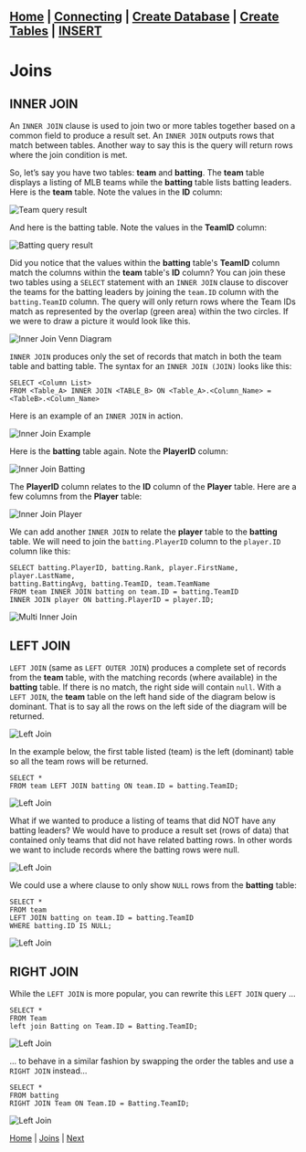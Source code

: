 [Home](/) | [Connecting](/2-connecting/) | [Create Database](/3-create-database/) | [Create Tables](/4-create-table/) | [INSERT](/5-insert/)  
---

# Joins

## INNER JOIN

An `INNER JOIN` clause is used to join two or more tables together based on a common field to produce a result set. An `INNER JOIN` outputs rows that match between tables.  Another way to say this is the query will return rows where the join condition is met.  

So, let’s say you have two tables:  **team** and **batting**.  The **team** table displays a listing of MLB teams while the **batting** table lists batting leaders.  Here is the **team** table.  Note the values in the **ID** column:

![Team query result](/static/assets/img/joins-team-query-result.png)

And here is the batting table.  Note the values in the **TeamID** column:

![Batting query result](/static/assets/img/joins-batting-query-result.png)

Did you notice that the values within the **batting** table's **TeamID** column match the columns within the **team**  table's **ID** column?  You can join these two tables using a `SELECT` statement with an `INNER JOIN` clause to discover the teams for the batting leaders by joining the `team.ID` column with the `batting.TeamID` column.  The query will only return rows where the Team IDs match as represented by the overlap (green area) within the two circles.  If we were to draw a picture it would look like this.  

![Inner Join Venn Diagram](/static/assets/img/joins-inner-venn-diagram.png)

`INNER JOIN` produces only the set of records that match in both the team table and batting table.  The syntax for an `INNER JOIN (JOIN)` looks like this:

```
SELECT <Column List>
FROM <Table_A> INNER JOIN <TABLE_B> ON <Table_A>.<Column_Name> = <TableB>.<Column_Name>
```

Here is an example of an `INNER JOIN` in action.  

![Inner Join Example](/static/assets/img/joins-inner-example.png)

Here is the **batting** table again.  Note the **PlayerID** column:

![Inner Join Batting](/static/assets/img/joins-inner-batting-playerid.png)

The **PlayerID** column relates to the **ID** column of the **Player** table.  Here are a few columns from the **Player** table:

![Inner Join Player](/static/assets/img/joins-player.png)

We can add another `INNER JOIN` to relate the **player** table to the **batting** table.  We will need to join the `batting.PlayerID` column to the `player.ID` column like this:

```
SELECT batting.PlayerID, batting.Rank, player.FirstName, player.LastName,
batting.BattingAvg, batting.TeamID, team.TeamName
FROM team INNER JOIN batting on team.ID = batting.TeamID
INNER JOIN player ON batting.PlayerID = player.ID;
```

![Multi Inner Join](/static/assets/img/joins-inner-multitable.png)

## LEFT JOIN

`LEFT JOIN` (same as `LEFT OUTER JOIN`) produces a complete set of records from the **team** table, with the matching records (where available) in the **batting** table. If there is no match, the right side will contain `null`.  With a `LEFT JOIN`, the **team** table on the left hand side of the diagram below is dominant.  That is to say all the rows on the left side of the diagram will be returned.  

![Left Join](/static/assets/img/joins-left.png)

In the example below, the first table listed (team) is the left (dominant) table so all the team rows will be returned.

```
SELECT *
FROM team LEFT JOIN batting ON team.ID = batting.TeamID;
```

![Left Join](/static/assets/img/joins-left-query1.png)

What if we wanted to produce a listing of teams that did NOT have any batting leaders?  We would have to produce a result set (rows of data) that contained only teams that did not have related batting rows.  In other words we want to include records where the batting rows were null.  

![Left Join](/static/assets/img/joins-left-query-null.png)


We could use a where clause to only show `NULL` rows from the **batting** table:

```
SELECT *
FROM team
LEFT JOIN batting on team.ID = batting.TeamID
WHERE batting.ID IS NULL;
```

![Left Join](/static/assets/img/joins-left-query-null-example.png)

## RIGHT JOIN

While the `LEFT JOIN` is more popular, you can rewrite this `LEFT JOIN` query …

```
SELECT *
FROM Team
left join Batting on Team.ID = Batting.TeamID;
```

![Left Join](/static/assets/img/joins-left-query1.png)

... to behave in a similar fashion by swapping the order the tables and use a `RIGHT JOIN` instead...

```
SELECT *
FROM batting
RIGHT JOIN Team ON Team.ID = Batting.TeamID;
```

![Left Join](/static/assets/img/joins-right-query1.png)



[Home](/)  |  [Joins](/10-joins/)  |  [Next](/10-joins/1)
